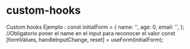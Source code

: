 # custom-hooks
Custom hooks
Ejemplo :
const initialForm = {
  name: '',
  age: 0,
  email: '',
};
//Obligatorio poner el name en el input para reconocer el valor
const [formValues, handleInputChange, reset] = useForm(initialForm);
